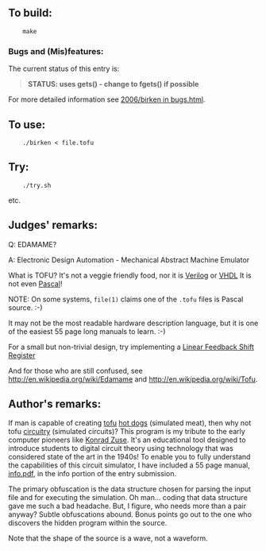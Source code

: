 ## To build:

``` <!---sh-->
    make
```


### Bugs and (Mis)features:

The current status of this entry is:

> **STATUS: uses gets() - change to fgets() if possible**

For more detailed information see [2006/birken in bugs.html](../../bugs.html#2006_birken).


## To use:

``` <!---sh-->
    ./birken < file.tofu
```


## Try:

``` <!---sh-->
    ./try.sh
```

etc.


## Judges' remarks:

Q: EDAMAME?

A: Electronic Design Automation - Mechanical Abstract Machine Emulator

What is TOFU?  It's not a veggie friendly food, nor it is
[Verilog](https://en.wikipedia.org/wiki/Verilog) or
[VHDL](https://en.wikipedia.org/wiki/VHDL)  It is not even
[Pascal](https://en.wikipedia.org/wiki/Pascal_&lpar;programming_language&rpar;)!

NOTE: On some systems, `file(1)` claims one of the `.tofu` files is Pascal
source. :-)

It may not be the most readable hardware description language, but it is
one of the easiest 55 page long manuals to learn.  :-)

For a small but non-trivial design, try implementing a
[Linear Feedback Shift Register](http://en.wikipedia.org/wiki/LFSR)

And for those who are still confused, see <http://en.wikipedia.org/wiki/Edamame>
and <http://en.wikipedia.org/wiki/Tofu>.


## Author's remarks:

If man is capable of creating [tofu](http://en.wikipedia.org/wiki/Tofu) [hot
dogs](https://en.wikipedia.org/wiki/Hot_dog) (simulated meat), then why not tofu
[circuitry](https://en.wikipedia.org/wiki/Electronic_circuit) (simulated
circuits)?  This program is my tribute to the early computer pioneers like
[Konrad Zuse](https://en.wikipedia.org/wiki/Konrad_Zuse).  It's an educational
tool designed to introduce students to digital circuit theory using technology
that was considered state of the art in the 1940s!  To enable you to fully
understand the capabilities of this circuit simulator, I have included a 55 page
manual, [info.pdf](info.pdf), in the info portion of the entry submission.

The primary obfuscation is the data structure chosen for parsing the
input file and for executing the simulation.  Oh man...  coding that
data structure gave me such a bad headache.  But, I figure, who needs
more than a pair anyway?  Subtle obfuscations abound.  Bonus points go
out to the one who discovers the hidden program within the source.

Note that the shape of the source is a wave, not a waveform.


<!--

    Copyright © 1984-2024 by Landon Curt Noll. All Rights Reserved.

    You are free to share and adapt this file under the terms of this license:

        Creative Commons Attribution-ShareAlike 4.0 International (CC BY-SA 4.0)

    For more information, see:

        https://creativecommons.org/licenses/by-sa/4.0/

-->
